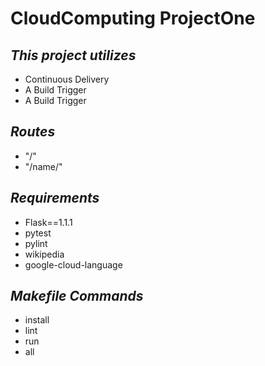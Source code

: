 # CloudComputing ProjectOne
<html>
    <h2><i>This project utilizes</i></h2>
        <ul>
            <li>Continuous Delivery</li>
            <li>A Build Trigger</li>
            <li>A Build Trigger</li>
        </ul>
        <h2><i>Routes</i></h2>
        <ul>
            <li>"/"</li>
            <li>"/name/<value>"</li>
        </ul>
    <h2><i>Requirements</i></h2>
        <ul>
            <li>Flask==1.1.1</li>
            <li>pytest</li>
            <li>pylint</li>
            <li>wikipedia</li>
            <li>google-cloud-language</li>
        </ul>
    <h2><i>Makefile Commands</i></h2>
        <ul>
            <li>install</li>
            <li>lint</li>
            <li>run</li>
            <li>all</li>
        </ul>
    </header>
</html>